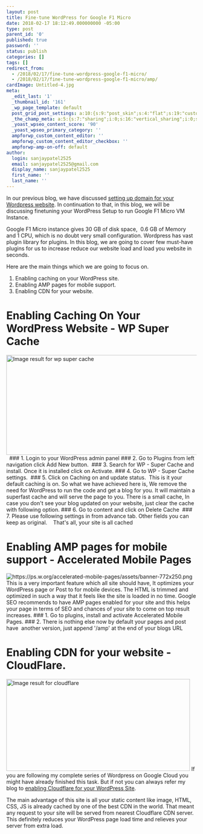 ```yaml
---
layout: post
title: Fine-tune WordPress for Google F1 Micro
date: 2018-02-17 18:12:49.000000000 -05:00
type: post
parent_id: '0'
published: true
password: ''
status: publish
categories: []
tags: []
redirect_from:
  - /2018/02/17/fine-tune-wordpress-google-f1-micro/
  - /2018/02/17/fine-tune-wordpress-google-f1-micro/amp/
cardImage: Untitled-4.jpg
meta:
  _edit_last: '1'
  _thumbnail_id: '161'
  _wp_page_template: default
  post_grid_post_settings: a:10:{s:9:"post_skin";s:4:"flat";s:19:"custom_thumb_source";s:91:"http://abyte.stream/wp-content/plugins/post-grid/assets/frontend/css/images/placeholder.png";s:17:"font_awesome_icon";s:0:"";s:23:"font_awesome_icon_color";s:7:"#737272";s:22:"font_awesome_icon_size";s:4:"50px";s:17:"custom_youtube_id";s:0:"";s:15:"custom_vimeo_id";s:0:"";s:21:"custom_dailymotion_id";s:0:"";s:14:"custom_mp3_url";s:0:"";s:20:"custom_soundcloud_id";s:0:"";}
  _the_champ_meta: a:5:{s:7:"sharing";i:0;s:16:"vertical_sharing";i:0;s:7:"counter";i:0;s:16:"vertical_counter";i:0;s:11:"fb_comments";i:0;}
  _yoast_wpseo_content_score: '90'
  _yoast_wpseo_primary_category: ''
  ampforwp_custom_content_editor: ''
  ampforwp_custom_content_editor_checkbox: ''
  ampforwp-amp-on-off: default
author:
  login: sanjaypatel2525
  email: sanjaypatel2525@gmail.com
  display_name: sanjaypatel2525
  first_name: ''
  last_name: ''
---
```

In our previous blog, we have discussed <a href="http://abyte.stream/2018/02/17/setting-domain-name-wordpress-site-cloudflare-dns-provider/">setting up domain for your Wordpress website</a>. In continuation to that, in this blog, we will be discussing finetuning your WordPress Setup to run Google F1 Micro VM Instance.

Google F1 Micro instance gives 30 GB of disk space,  0.6 GB of Memory and 1 CPU, which is no doubt very small configuration.
Wordpress has vast plugin library for plugins. In this blog, we are going to cover few must-have plugins for us to increase reduce our website load and load you website in seconds.

Here are the main things which we are going to focus on.
1. Enabling caching on your WordPress site.
2. Enabling AMP pages for mobile support.
3. Enabling CDN for your website.

# Enabling Caching On Your WordPress Website - WP Super Cache
<img class="irc_mi" src="{{ site.baseurl }}/assets/banner-772x250.png" alt="Image result for wp super cache" width="772" height="264" />
&nbsp;
### 1. Login to your WordPress admin panel
### 2. Go to Plugins from left navigation click Add New button.
<img class="alignnone size-full wp-image-144" src="{{ site.baseurl }}/assets/img_5a886976d328b.png" alt="" />
### 3. Search for WP - Super Cache and install. Once it is installed click on Activate.
### 4. Go to WP - Super Cache settings.
<img class="alignnone size-full wp-image-146" src="{{ site.baseurl }}/assets/img_5a886a11f0be8.png" alt="" />
### 5. Click on Caching on and update status.
<img class="alignnone size-full wp-image-147" src="{{ site.baseurl }}/assets/img_5a886a2daed59.png" alt="" />
This is it your default caching is on. So what we have achieved here is, We remove the need for WordPress to run the code and get a blog for you. It will maintain a superfast cache and will serve the page to you. There is a small cache, In case you don't see your blog updated on your website, just clear the cache with following option.
### 6. Go to content and click on Delete Cache
<img class="alignnone size-full wp-image-148" src="{{ site.baseurl }}/assets/img_5a886ade9cb68.png" alt="" />
### 7. Please use following settings in from advance tab. Other fields you can keep as original.
<img class="alignnone size-full wp-image-149" src="{{ site.baseurl }}/assets/img_5a886b4055693.png" alt="" />
<img class="alignnone size-full wp-image-150" src="{{ site.baseurl }}/assets/img_5a886b5abac95.png" alt="" />
<img class="alignnone size-full wp-image-151" src="{{ site.baseurl }}/assets/img_5a886b7762f71.png" alt="" />
That's all, your site is all cached

# Enabling AMP pages for mobile support - Accelerated Mobile Pages
<img class="transparent" src="{{ site.baseurl }}/assets/banner-772x250.png" alt="https://ps.w.org/accelerated-mobile-pages/assets/banner-772x250.png" />
&nbsp;
This is a very important feature which all site should have, It optimizes your WordPress page or Post to for mobile devices. The HTML is trimmed and optimized in such a way that it feels like the site is loaded in no time.
Google SEO recommends to have AMP pages enabled for your site and this helps your page in terms of SEO and chances of your site to come on top result increases.
### 1. Go to plugins, install and activate Accelerated Mobile Pages.
### 2. There is nothing else now by default your pages and post have  another version, just append '/amp' at the end of your blogs URL

# Enabling CDN for your website - CloudFlare.
<img class="irc_mi" src="{{ site.baseurl }}/assets/Cloudflare-HTTPS-WAF-update.jpg" alt="Image result for cloudflare" width="486" height="243" />
If you are following my complete series of Wordpress on Google Cloud you might have already finished this task. But if not you can always refer my blog to <a href="http://abyte.stream/2018/02/17/setting-domain-name-wordpress-site-cloudflare-dns-provider/">enabling Cloudflare for your WordPress Site</a>.

The main advantage of this site is all your static content like image, HTML, CSS, JS is already cached by one of the best CDN in the world. That meant any request to your site will be served from nearest Cloudflare CDN server.  This definitely reduces your WordPress page load time and relieves your server from extra load.
&nbsp;
